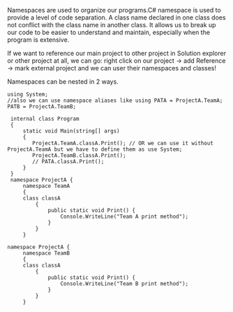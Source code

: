 Namespaces are used to organize our programs.C# namespace is used to provide a level of code separation. A class name declared in one class does not conflict with the class name in another class. It allows us to break up our code to be easier to understand and maintain, especially when the program is extensive.

If we want to reference our main project to other project in Solution explorer or other project at all, we can go:
right click on our project -> add Reference -> mark external project and we can user their namespaces and classes!

Namespaces can be nested in 2 ways.

```
using System;
//also we can use namespace aliases like using PATA = ProjectA.TeamA;
PATB = ProjectA.TeamB;

 internal class Program
 {
     static void Main(string[] args)
     {
        ProjectA.TeamA.classA.Print(); // OR we can use it without ProjectA.TeamA but we have to define them as use System;
        ProjectA.TeamB.classA.Print();
        // PATA.classA.Print();
     }
 }
 namespace ProjectA {
     namespace TeamA
     {   
     class classA 
         {
             public static void Print() {
                 Console.WriteLine("Team A print method");  
             }
         }
     }

namespace ProjectA {
     namespace TeamB
     {   
     class classA 
         {
             public static void Print() {
                 Console.WriteLine("Team B print method");  
             }
         }
     }
```
